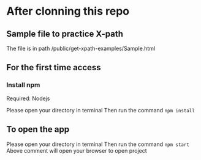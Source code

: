 # After clonning this repo

## Sample file to practice X-path

The file is in path /public/get-xpath-examples/Sample.html

## For the first time access

### Install npm

Required: Nodejs

Please open your directory in terminal
Then run the command `npm install`

## To open the app

Please open your directory in terminal
Then run the command `npm start`
Above comment will open your browser to open project
